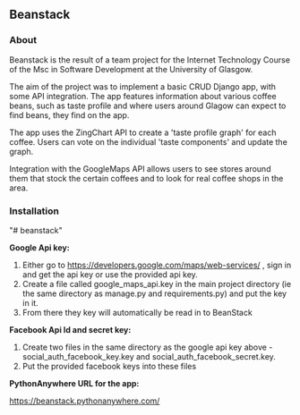 ## Beanstack

### About
Beanstack is the result of a team project for the Internet Technology Course of the Msc in Software Development at the University of Glasgow. 

The aim of the project was to implement a basic CRUD Django app, with some API integration. The app features information about various coffee beans, such as taste profile and where users around Glagow can expect to find beans, they find on the app. 

The app uses the ZingChart API to create a 'taste profile graph' for each coffee. Users can vote on the individual 'taste components' and update the graph. 

Integration with the GoogleMaps API allows users to see stores around them that stock the certain coffees and to look for real coffee shops in the area.



### Installation

"# beanstack" 

**Google Api key:**
1. Either go to  https://developers.google.com/maps/web-services/ , sign in 
and get the api key or use the provided api key.
2. Create a file called google_maps_api.key 
in the main project directory (ie the same directory as manage.py and requirements.py)
and put the key in it.
3. From there they key will automatically be read in to BeanStack

**Facebook Api Id and secret key:** 
1. Create two files in the same directory as the google api key above - 
social_auth_facebook_key.key and social_auth_facebook_secret.key.
2. Put the provided facebook keys into these files 


**PythonAnywhere URL for the app:**

https://beanstack.pythonanywhere.com/

